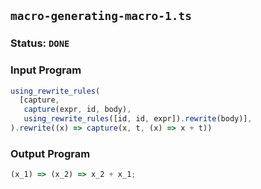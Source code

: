 ## `macro-generating-macro-1.ts`

### Status: `DONE`

### Input Program

```typescript
using_rewrite_rules(
  [capture,
   capture(expr, id, body), 
   using_rewrite_rules([id, id, expr]).rewrite(body)],
).rewrite((x) => capture(x, t, (x) => x + t))
```

### Output Program

```typescript
(x_1) => (x_2) => x_2 + x_1;
```

